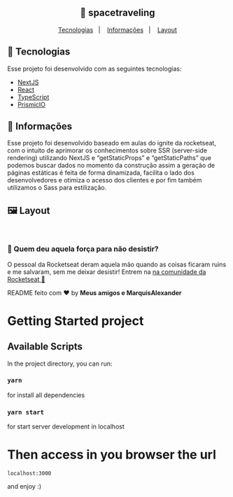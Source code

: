 <h2 align="center">
  🚀 spacetraveling
</h2>

<p align="center">
  <a href="#rocket-tecnologias">Tecnologias</a>&nbsp;&nbsp;&nbsp;|&nbsp;&nbsp;&nbsp;
  <a href="#-informações">Informações</a>&nbsp;&nbsp;&nbsp;|&nbsp;&nbsp;&nbsp;
  <a href="#-layout">Layout</a>
</p>

## :rocket: Tecnologias

Esse projeto foi desenvolvido com as seguintes tecnologias:

- [NextJS](https://nextjs.org/)
- [React](https://reactjs.org)
- [TypeScript](https://www.typescriptlang.org/)
- [PrismicIO](https://prismic.io/)

## 🤔 Informações

Esse projeto foi desenvolvido baseado em aulas do ignite da rocketseat, com o intuito de aprimorar os conhecimentos sobre SSR (server-side rendering) utilizando NextJS e “getStaticProps” e “getStaticPaths” que podemos buscar dados no momento da construção assim a geração de páginas estáticas é feita de forma dinamizada, facilita o lado dos desenvolvedores e otimiza o acesso dos clientes e por fim também utilizamos o Sass para estilização.

## 🖼 Layout
<p align="center">
<img src="">
<img src="">
</p>

### :muscle: Quem deu aquela força para não desistir?

O pessoal da Rocketseat deram aquela mão quando as coisas ficaram ruins e me salvaram, sem me deixar desistir!
Entrem na [na comunidade da Rocketseat :rocket:](https://discordapp.com/invite/gCRAFhc)

README feito com ❤️ by **Meus amigos e MarquisAlexander**


# Getting Started project

## Available Scripts

In the project directory, you can run:

### `yarn`
for install all dependencies

### `yarn start`
for start server development in localhost

# Then access in you browser the url 
`localhost:3000`

and enjoy :)
